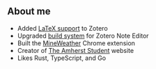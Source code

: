 ## About me

- Added [LaTeX support](https://github.com/zotero/note-editor/pull/36) to Zotero
- Upgraded [build system](https://github.com/zotero/note-editor/pull/37) for Zotero Note Editor 
- Built the [MineWeather](https://chrome.google.com/webstore/detail/mineweather/gklgaaagldobfcacmhhbnbgofohfgneb) Chrome extension
- Creator of [The Amherst Student](https://amherststudent.com) website
- Likes Rust, TypeScript, and Go
